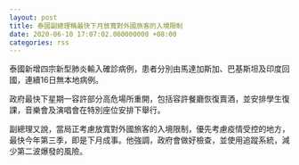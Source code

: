 ```yaml
---
layout: post
title: 泰國副總理稱最快下月放寬對外國旅客的入境限制
date: 2020-06-10 17:07:02.000000000 +08:00
categories: rss
---
```


泰國新增四宗新型肺炎輸入確診病例，患者分別由馬達加斯加、巴基斯坦及印度回國，連續16日無本地病例。

政府最快下星期一容許部分高危場所重開，包括容許餐廳恢復賣酒，並安排學生復課，音樂會及演唱會在特別座位安排下舉行。

副總理又說，當局正考慮放寬對外國旅客的入境限制，優先考慮疫情受控的地方，最快今年第三季，即是下月成事。他強調，政府會做好檢查，並使用追蹤系統，減少第二波爆發的風險。
